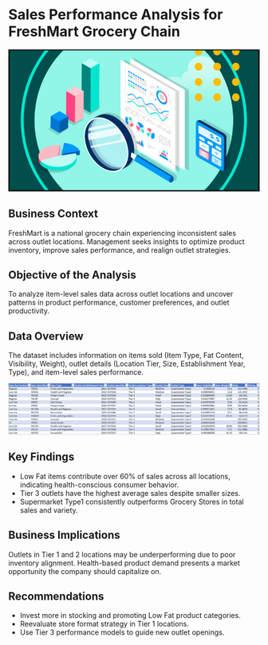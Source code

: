 # Sales Performance Analysis for FreshMart Grocery Chain
![header-image](header-image.PNG) 

## Business Context
FreshMart is a national grocery chain experiencing inconsistent sales across outlet locations. Management seeks insights to optimize product inventory, improve sales performance, and realign outlet strategies.

## Objective of the Analysis
To analyze item-level sales data across outlet locations and uncover patterns in product performance, customer preferences, and outlet productivity.

## Data Overview
The dataset includes information on items sold (Item Type, Fat Content, Visibility, Weight), outlet details (Location Tier, Size, Establishment Year, Type), and item-level sales performance.

![dataset-snapshot](dataset-snapshot.PNG)

## Key Findings
- Low Fat items contribute over 60% of sales across all locations, indicating health-conscious consumer behavior.
- Tier 3 outlets have the highest average sales despite smaller sizes.
- Supermarket Type1 consistently outperforms Grocery Stores in total sales and variety.

## Business Implications
Outlets in Tier 1 and 2 locations may be underperforming due to poor inventory alignment. Health-based product demand presents a market opportunity the company should capitalize on.

## Recommendations
- Invest more in stocking and promoting Low Fat product categories.
- Reevaluate store format strategy in Tier 1 locations.
- Use Tier 3 performance models to guide new outlet openings.

